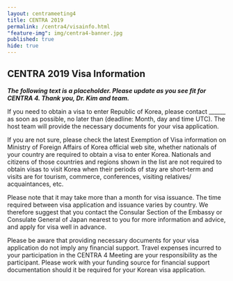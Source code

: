 ```yaml
---
layout: centrameeting4
title: CENTRA 2019
permalink: /centra4/visainfo.html
"feature-img": img/centra4-banner.jpg
published: true
hide: true
---
```


## CENTRA 2019 Visa Information
  
***The following text is a placeholder. Please update as you see fit for CENTRA 4. Thank you, Dr. Kim and team.***

If you need to obtain a visa to enter Republic of Korea, please contact ______ as soon as possible, no later than (deadline: Month, day and time UTC). The host team will provide the necessary documents for your visa application.  

If you are not sure, please check the latest Exemption of Visa information on Ministry of Foreign Affairs of Korea official web site, whether nationals of your country are required to obtain a visa to enter Korea. Nationals and citizens of those countries and regions shown in the list are not required to obtain visas to visit Korea when their periods of stay are short-term and visits are for tourism, commerce, conferences, visiting relatives/ acquaintances, etc.  

Please note that it may take more than a month for visa issuance. The time required between visa application and issuance varies by country. We therefore suggest that you contact the Consular Section of the Embassy or Consulate General of Japan nearest to you for more information and advice, and apply for visa well in advance.  

Please be aware that providing necessary documents for your visa application do not imply any financial support. Travel expenses incurred to your participation in the CENTRA 4 Meeting are your responsibility as the participant. Please work with your funding source for financial support documentation should it be required for your Korean visa application.  

